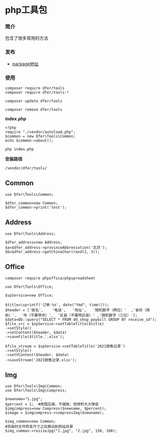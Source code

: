 # php工具包

### 简介
包含了很多常用的方法

### 发布
- [package地址](https://packagist.org/packages/dfer/tools)

### 使用
```
composer require dfer/tools
composer require dfer/tools:*

composer update dfer/tools

composer remove dfer/tools
```

**index.php**
```
<?php
require "./vendor/autoload.php";
$common = new Dfer\Tools\Common;
echo $common->about();
```

```
php index.php
```



**安装路径**
```
/vendor/dfer/tools/
```






## Common
```
use Dfer\Tools\Common;
```
```
$dfer_common=new Common;
$dfer_common->print('test');
```

## Address
```
use Dfer\Tools\Address;
```
```
$dfer_address=new Address;
$a=$dfer_address->provinceAbbreviation('北京');
$b=$dfer_address->getChinaChar(rand(2, 3));
```


## Office
```
composer require phpoffice/phpspreadsheet
```
```
use Dfer\Tools\Office;
```
```
$spService=new Office;

$title=\sprintf('订单-%s', date("Ymd", time()));
$header = ['姓名',	'电话',	'地址',	'随机数字（两位）'	,'省份（简称）',	'市（不要带市）',	'区县（不要带区县）'	,'随机数字（三位）'];
$data=Db::query("SELECT * FROM dd_shop_paybill GROUP BY receive_id");
$file_src = $spService->setTableTitle($title)
->setStyle()
->setContent($header, $data)
->saveFile($title.'.xlsx');

$file_stream = $spService->setTableTitle('2021销售记录')
->setStyle()
->setVContent($header, $data)
->saveStream('2021销售记录.xlsx');
```


## Img
```
use Dfer\Tools\Img\Common;
use Dfer\Tools\Img\Compress;
```
```
$newname="1.jpg";
$percent = 1;  #原图压缩，不缩放，但体积大大降低
$imgcompress=new Compress($newname, $percent);
$image = $imgcompress->compressImg($newname);

$img_common=new Common;
#将临时文件转变尺寸之后移动到网站目录
$img_common->resizeJpg("1.jpg", "2.jpg", 150, 100);  

```
